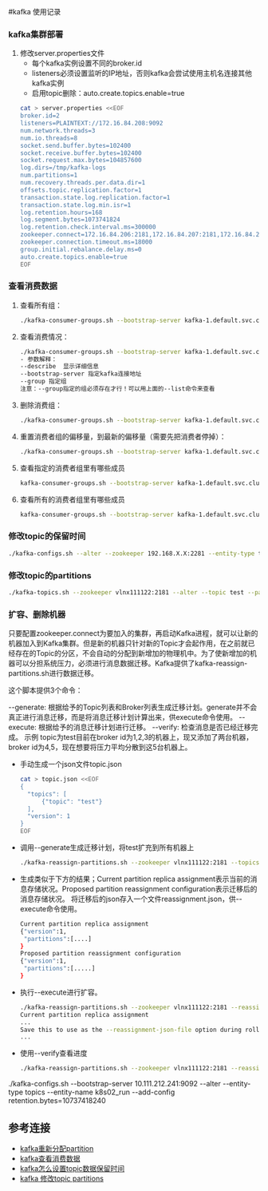 #kafka 使用记录
### kafka集群部署
1. 修改server.properties文件
   - 每个kafka实例设置不同的broker.id
   - listeners必须设置监听的IP地址，否则kafka会尝试使用主机名连接其他kafka实例
   - 启用topic删除：auto.create.topics.enable=true
   ```bash
   cat > server.properties <<EOF
   broker.id=2
   listeners=PLAINTEXT://172.16.84.208:9092
   num.network.threads=3
   num.io.threads=8
   socket.send.buffer.bytes=102400
   socket.receive.buffer.bytes=102400
   socket.request.max.bytes=104857600
   log.dirs=/tmp/kafka-logs
   num.partitions=1
   num.recovery.threads.per.data.dir=1
   offsets.topic.replication.factor=1
   transaction.state.log.replication.factor=1
   transaction.state.log.min.isr=1
   log.retention.hours=168
   log.segment.bytes=1073741824
   log.retention.check.interval.ms=300000
   zookeeper.connect=172.16.84.206:2181,172.16.84.207:2181,172.16.84.208:2181
   zookeeper.connection.timeout.ms=18000
   group.initial.rebalance.delay.ms=0
   auto.create.topics.enable=true
   EOF
   ```

### 查看消费数据
1. 查看所有组：
   ```bash
   ./kafka-consumer-groups.sh --bootstrap-server kafka-1.default.svc.cluster.local:9092 --list
   ```
2. 查看消费情况：
   ```bash
   ./kafka-consumer-groups.sh --bootstrap-server kafka-1.default.svc.cluster.local:9092 --group usercenter --describe
   - 参数解释：
   --describe  显示详细信息
   --bootstrap-server 指定kafka连接地址
   --group 指定组
   注意：--group指定的组必须存在才行！可以用上面的--list命令来查看
   ```
3. 删除消费组：
   ```bash
   ./kafka-consumer-groups.sh --bootstrap-server kafka-1.default.svc.cluster.local:9092 --group usercenter --delete 
   ```
4. 重置消费者组的偏移量，到最新的偏移量（需要先把消费者停掉）：
   ```bash
   ./kafka-consumer-groups.sh --bootstrap-server kafka-1.default.svc.cluster.local:9092 --group usercenter --topic topic1 --to-latest --reset-offsets --execute
   ```
5. 查看指定的消费者组里有哪些成员
   ```bash
   kafka-consumer-groups.sh --bootstrap-server kafka-1.default.svc.cluster.local:90922 --group CountryCounter --describe --members
   ```
6. 查看所有的消费者组里有哪些成员
   ```bash
   kafka-consumer-groups.sh --bootstrap-server kafka-1.default.svc.cluster.local:9092 --all-groups --describe --members
   ```
### 修改topic的保留时间
```bash
./kafka-configs.sh --alter --zookeeper 192.168.X.X:2281 --entity-type topics --entity-name test1 --add-config retention.ms=864000000
```
### 修改topic的partitions
```bash
./kafka-topics.sh --zookeeper vlnx111122:2181 --alter --topic test --partitions 6
```
### 扩容、删除机器
只要配置zookeeper.connect为要加入的集群，再启动Kafka进程，就可以让新的机器加入到Kafka集群。但是新的机器只针对新的Topic才会起作用，在之前就已经存在的Topic的分区，不会自动的分配到新增加的物理机中。为了使新增加的机器可以分担系统压力，必须进行消息数据迁移。Kafka提供了kafka-reassign-partitions.sh进行数据迁移。

这个脚本提供3个命令：

--generate: 根据给予的Topic列表和Broker列表生成迁移计划。generate并不会真正进行消息迁移，而是将消息迁移计划计算出来，供execute命令使用。
--execute: 根据给予的消息迁移计划进行迁移。
--verify: 检查消息是否已经迁移完成。
示例
topic为test目前在broker id为1,2,3的机器上，现又添加了两台机器，broker id为4,5，现在想要将压力平均分散到这5台机器上。
- 手动生成一个json文件topic.json
  ```bash
  cat > topic.json <<EOF
  { 
    "topics": [
        {"topic": "test"}
    ],
    "version": 1
  }
  EOF
  ```
- 调用--generate生成迁移计划，将test扩充到所有机器上
  ```bash
  ./kafka-reassign-partitions.sh --zookeeper vlnx111122:2181 --topics-to-move-json-file topic.json  --broker-list  "1,2,3,4,5"  --generate
  ```
- 生成类似于下方的结果；Current partition replica assignment表示当前的消息存储状况。Proposed partition reassignment configuration表示迁移后的消息存储状况。
将迁移后的json存入一个文件reassignment.json，供--execute命令使用。
  ```bash
  Current partition replica assignment
  {"version":1,
   "partitions":[....]
  }
  Proposed partition reassignment configuration
  {"version":1,
   "partitions":[.....]
  }
  ```
- 执行--execute进行扩容。
  ```bash
  ./kafka-reassign-partitions.sh --zookeeper vlnx111122:2181 --reassignment-json-file reassignment.json --execute
  Current partition replica assignment
  ... 
  Save this to use as the --reassignment-json-file option during rollback
  ...
  ```
- 使用--verify查看进度
  ```bash
  ./kafka-reassign-partitions.sh --zookeeper vlnx111122:2181 --reassignment-json-file reassignment.json --verify
  ```



 ./kafka-configs.sh --bootstrap-server 10.111.212.241:9092 --alter --entity-type topics --entity-name k8s02_run --add-config retention.bytes=10737418240

  ## 参考连接
  - [kafka重新分配partition](https://wzktravel.github.io/2015/12/31/kafka-reassign/)
  - [kafka查看消费数据](https://cloud.tencent.com/developer/article/1589121)
  - [kafka怎么设置topic数据保留时间](https://forum.huawei.com/enterprise/zh/thread/580942611450052608)
  - [kafka 修改topic partitions](http://blog.51yip.com/hadoop/2131.html)